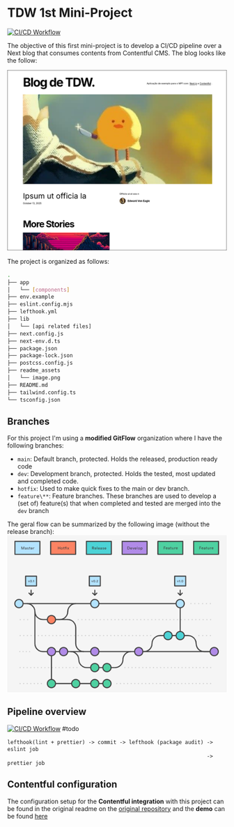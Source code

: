 # TDW 1st Mini-Project
[![CI/CD Workflow](https://github.com/Dan1m4D/tdw-mp1-daniel-madureira/actions/workflows/pipeline.yml/badge.svg)](https://github.com/Dan1m4D/tdw-mp1-daniel-madureira/actions/workflows/pipeline.yml)

The objective of this first mini-project is to develop a CI/CD pipeline over a Next blog that consumes contents from Contentful CMS. The blog looks like the follow: 

![blog](readme_assets/image.png)

The project is organized as follows:
```bash
.
├── app
│   └── [components]
├── env.example
├── eslint.config.mjs
├── lefthook.yml
├── lib
│   └── [api related files]
├── next.config.js
├── next-env.d.ts
├── package.json
├── package-lock.json
├── postcss.config.js
├── readme_assets
│   └── image.png
├── README.md
├── tailwind.config.ts
└── tsconfig.json
```

## Branches
For this project I'm using a **modified GitFlow** organization where I have the following branches:
- `main`: Default branch, protected. Holds the released, production ready code
- `dev`: Development branch, protected. Holds the tested, most updated and completed code.
- `hotfix`: Used to make quick fixes to the main or dev branch.
- `feature\**`: Feature branches. These branches are used to develop a (set of) feature(s) that when completed and tested are merged into the `dev` branch

The geral flow can be summarized by the following image (without the release branch):
![git flow](readme_assets/workflow.png)

## Pipeline overview
[![CI/CD Workflow](https://github.com/Dan1m4D/tdw-mp1-daniel-madureira/actions/workflows/pipeline.yml/badge.svg)](https://github.com/Dan1m4D/tdw-mp1-daniel-madureira/actions/workflows/pipeline.yml)
#todo
```node
lefthook(lint + prettier) -> commit -> lefthook (package audit) -> eslint job
                                                                -> prettier job
```

## Contentful configuration

The configuration setup for the **Contentful integration** with this project can be found in the original readme on the [original repository](https://github.com/TDW-2025/MP1) and the **demo** can be found [here](https://github.com/deca-ua/mp1-template-david/)